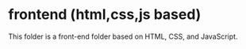 # frontend (html,css,js based)

This folder is a front-end folder based on HTML, CSS, and JavaScript.
